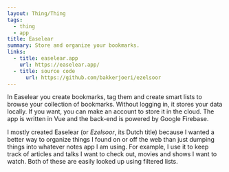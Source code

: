 ```yaml
---
layout: Thing/Thing
tags:
  - thing
  - app
title: Easelear
summary: Store and organize your bookmarks.
links:
  - title: easelear.app
    url: https://easelear.app/
  - title: source code
	  url: https://github.com/bakkerjoeri/ezelsoor
---
```

In Easelear you create bookmarks, tag them and create smart lists to browse your collection of bookmarks. Without logging in, it stores your data locally. If you want, you can make an account to store it in the cloud. The app is written in Vue and the back-end is powered by Google Firebase.

I mostly created Easelear (or *Ezelsoor*, its Dutch title) because I wanted a better way to organize things I found on or off the web than just dumping things into whatever notes app I am using. For example, I use it to keep track of articles and talks I want to check out, movies and shows I want to watch. Both of these are easily looked up using filtered lists.
